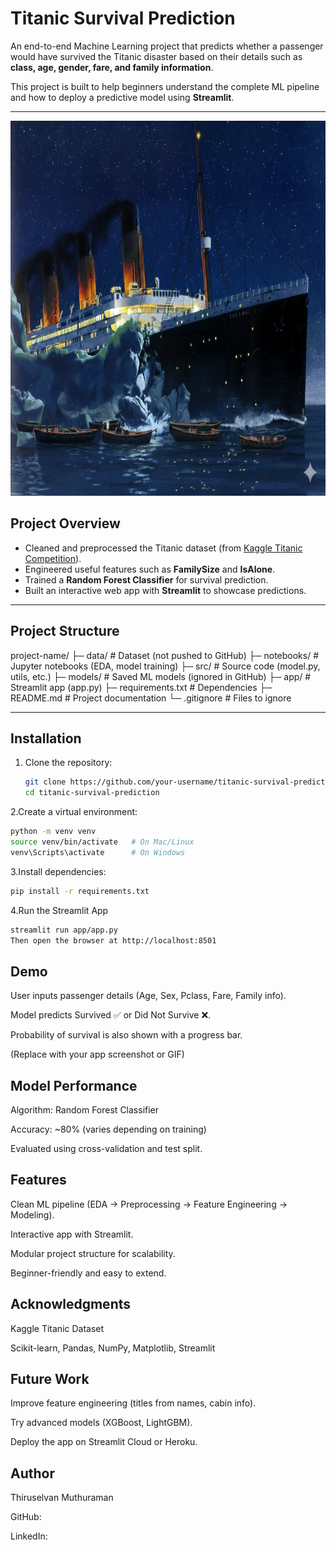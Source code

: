 # Titanic Survival Prediction

An end-to-end Machine Learning project that predicts whether a passenger would have survived the Titanic disaster based on their details such as **class, age, gender, fare, and family information**.  

This project is built to help beginners understand the complete ML pipeline and how to deploy a predictive model using **Streamlit**.

---

<img src=app/titanic.png width=100% height=600>

## Project Overview
- Cleaned and preprocessed the Titanic dataset (from [Kaggle Titanic Competition](https://www.kaggle.com/c/titanic)).  
- Engineered useful features such as **FamilySize** and **IsAlone**.  
- Trained a **Random Forest Classifier** for survival prediction.  
- Built an interactive web app with **Streamlit** to showcase predictions.  

---

## Project Structure
project-name/
├─ data/ # Dataset (not pushed to GitHub)
├─ notebooks/ # Jupyter notebooks (EDA, model training)
├─ src/ # Source code (model.py, utils, etc.)
├─ models/ # Saved ML models (ignored in GitHub)
├─ app/ # Streamlit app (app.py)
├─ requirements.txt # Dependencies
├─ README.md # Project documentation
└─ .gitignore # Files to ignore

---

## Installation
1. Clone the repository:
   ```bash
   git clone https://github.com/your-username/titanic-survival-prediction.git
   cd titanic-survival-prediction
   ```
2.Create a virtual environment:
  ```bash
  python -m venv venv
  source venv/bin/activate   # On Mac/Linux
  venv\Scripts\activate      # On Windows
  ```
3.Install dependencies:
  ```bash
  pip install -r requirements.txt
  ```
4.Run the Streamlit App
  ```bash
  streamlit run app/app.py
  Then open the browser at http://localhost:8501
  ```

## Demo
  User inputs passenger details (Age, Sex, Pclass, Fare, Family info).

  Model predicts Survived ✅ or Did Not Survive ❌.

  Probability of survival is also shown with a progress bar.


  (Replace with your app screenshot or GIF)

## Model Performance
  Algorithm: Random Forest Classifier

  Accuracy: ~80% (varies depending on training)

  Evaluated using cross-validation and test split.
## Features
  Clean ML pipeline (EDA → Preprocessing → Feature Engineering → Modeling).

  Interactive app with Streamlit.

  Modular project structure for scalability.

  Beginner-friendly and easy to extend.

## Acknowledgments
  Kaggle Titanic Dataset

  Scikit-learn, Pandas, NumPy, Matplotlib, Streamlit

## Future Work
  Improve feature engineering (titles from names, cabin info).

  Try advanced models (XGBoost, LightGBM).

  Deploy the app on Streamlit Cloud or Heroku.

## Author
  Thiruselvan Muthuraman

  GitHub: 

  LinkedIn:
